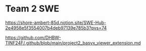 # Team 2 SWE 
https://shore-ambert-85d.notion.site/SWE-Hub-2e4958e5f3554007b4deb97139e785b3?pvs=74

https://github.com/DHBW-TINF24F/.github/blob/main/project2_basyx_viewer_extension.md
